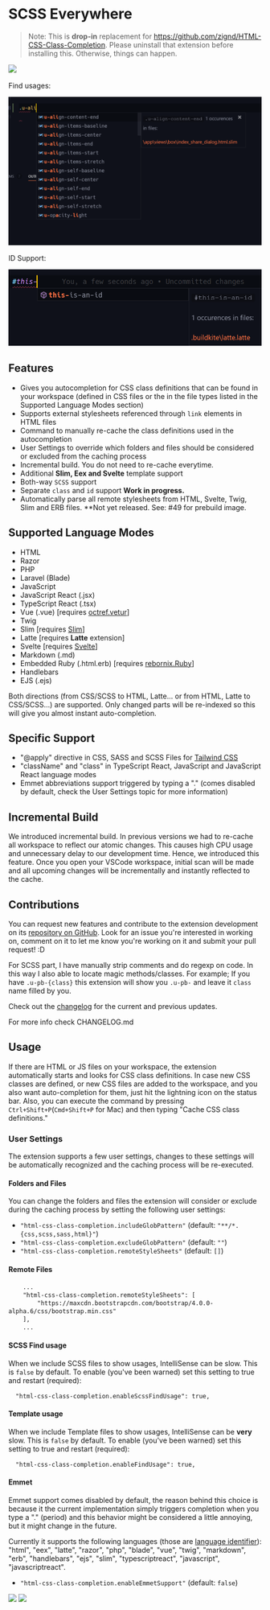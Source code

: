 # SCSS Everywhere

> Note: This is **drop-in** replacement for https://github.com/zignd/HTML-CSS-Class-Completion. Please uninstall that extension before installing this. Otherwise, things can happen.


![](https://i.imgur.com/5crMfTj.gif)

Find usages:

![](images/find_usages.png)

ID Support:

![](images/id_support.png)

## Features
* Gives you autocompletion for CSS class definitions that can be found in your workspace (defined in CSS files or the in the file types listed in the Supported Language Modes section)
* Supports external stylesheets referenced through `link` elements in HTML files
* Command to manually re-cache the class definitions used in the autocompletion
* User Settings to override which folders and files should be considered or excluded from the caching process
* Incremental build. You do not need to re-cache everytime.
* Additional **Slim, Eex and Svelte** template support
* Both-way `SCSS` support
* Separate `class` and `id` support **Work in progress.**
* Automatically parse all remote stylesheets from HTML, Svelte, Twig, Slim and ERB files. **Not yet released. See: #49 for prebuild image.

## Supported Language Modes
* HTML
* Razor
* PHP
* Laravel (Blade)
* JavaScript
* JavaScript React (.jsx)
* TypeScript React (.tsx)
* Vue (.vue) [requires [octref.vetur](https://marketplace.visualstudio.com/items?itemName=octref.vetur)]
* Twig
* Slim [requires [Slim](https://marketplace.visualstudio.com/items?itemName=sianglim.slim)]
* Latte [requires **Latte** extension]
* Svelte [requires [Svelte](https://marketplace.visualstudio.com/items?itemName=JamesBirtles.svelte-vscode)]
* Markdown (.md)
* Embedded Ruby (.html.erb) [requires [rebornix.Ruby](https://marketplace.visualstudio.com/items?itemName=rebornix.Ruby)]
* Handlebars
* EJS (.ejs)

Both directions (from CSS/SCSS to HTML, Latte... or from HTML, Latte to CSS/SCSS...) are supported. Only changed parts will be re-indexed so this will give you almost instant auto-completion.

## Specific Support
* "@apply" directive in CSS, SASS and SCSS Files for [Tailwind CSS](https://tailwindcss.com)
* "className" and "class" in TypeScript React, JavaScript and JavaScript React language modes
* Emmet abbreviations support triggered by typing a "." (comes disabled by default, check the User Settings topic for more information)

## Incremental Build

We introduced incremental build. In previous versions we had to re-cache all workspace to reflect our atomic changes. This causes high CPU usage and unnecessary delay to our development time. Hence, we introduced this feature. Once you open your VSCode workspace, initial scan will be made and all upcoming changes will be incrementally and instantly reflected to the cache.

## Contributions
You can request new features and contribute to the extension development on its [repository on GitHub](https://github.com/Zignd/HTML-CSS-Class-Completion/issues). Look for an issue you're interested in working on, comment on it to let me know you're working on it and submit your pull request! :D

For SCSS part, I have manually strip comments and do regexp on code. In this way I also able to locate magic methods/classes. For example; If you have `.u-pb-{class}` this extension will show you `.u-pb-` and leave it `class` name filled by you.

Check out the [changelog](https://github.com/gencer/HTML-Slim-CSS-SCSS-Class-Completion/blob/master/CHANGELOG.md) for the current and previous updates.

For more info check CHANGELOG.md

## Usage
If there are HTML or JS files on your workspace, the extension automatically starts and looks for CSS class definitions. In case new CSS classes are defined, or new CSS files are added to the workspace, and you also want auto-completion for them, just hit the lightning icon on the status bar. Also, you can execute the command by pressing `Ctrl+Shift+P`(`Cmd+Shift+P` for Mac) and then typing "Cache CSS class definitions."

### User Settings
The extension supports a few user settings, changes to these settings will be automatically recognized and the caching process will be re-executed.

#### Folders and Files

You can change the folders and files the extension will consider or exclude during the caching process by setting the following user settings:

* `"html-css-class-completion.includeGlobPattern"` (default: `"**/*.{css,scss,sass,html}"`)
* `"html-css-class-completion.excludeGlobPattern"` (default: `""`)
* `"html-css-class-completion.remoteStyleSheets"`  (default: `[]`)

#### Remote Files
```
    ...
	"html-css-class-completion.remoteStyleSheets": [
		"https://maxcdn.bootstrapcdn.com/bootstrap/4.0.0-alpha.6/css/bootstrap.min.css"
	],
	...
```

#### SCSS Find usage

When we include SCSS files to show usages, IntelliSense can be slow. This is `false` by default. To enable (you've been warned) set this setting to true and restart (required):

```
  "html-css-class-completion.enableScssFindUsage": true,
```

#### Template usage

When we include Template files to show usages, IntelliSense can be **very** slow. This is `false` by default. To enable (you've been warned) set this setting to true and restart (required):

```
  "html-css-class-completion.enableFindUsage": true,
```

#### Emmet

Emmet support comes disabled by default, the reason behind this choice is because it the current implementation simply triggers completion when you type a "." (period) and this behavior might be considered a little annoying, but it might change in the future.

Currently it supports the following languages (those are [language identifier](https://code.visualstudio.com/docs/languages/identifiers#_known-language-identifiers)): "html", "eex", "latte", "razor", "php", "blade", "vue", "twig", "markdown", "erb", "handlebars", "ejs", "slim", "typescriptreact", "javascript", "javascriptreact".

* `"html-css-class-completion.enableEmmetSupport"` (default: `false`)

![](https://i.imgur.com/O7NjEUW.gif)
![](https://i.imgur.com/uyiXqMb.gif)
